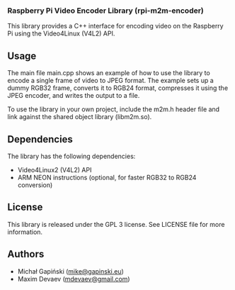 ### Raspberry Pi Video Encoder Library (rpi-m2m-encoder)

This library provides a C++ interface for encoding video on the Raspberry Pi using the Video4Linux (V4L2) API.

## Usage

The main file main.cpp shows an example of how to use the library to encode a single frame of video to JPEG format. The example sets up a dummy RGB32 frame, converts it to RGB24 format, compresses it using the JPEG encoder, and writes the output to a file.

To use the library in your own project, include the m2m.h header file and link against the shared object library (libm2m.so).

## Dependencies

The library has the following dependencies:
- Video4Linux2 (V4L2) API
- ARM NEON instructions (optional, for faster RGB32 to RGB24 conversion)

## License

This library is released under the GPL 3 license. See LICENSE file for more information.

## Authors

- Michał Gapiński (mike@gapinski.eu)
- Maxim Devaev (mdevaev@gmail.com)
